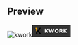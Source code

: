 ## Preview
![kwork](https://github.com/user-attachments/assets/8c766c1c-8b4f-4477-bbbd-3c5746b947d0)<svg width="88" height="28" viewBox="0 0 88 28" fill="none" xmlns="http://www.w3.org/2000/svg">
<rect width="88" height="28" fill="#333333"/>
<path d="M37.4297 18H34.6699L32.0625 14.5078L31.5352 15.1465V18H29.2852V9.27539H31.5352V13.2246L34.6523 9.27539H37.2598L33.8496 13.3125L37.4297 18ZM50.584 9.27539L48.2344 18H45.7441L44.1797 12.3164L42.6562 18H40.166L37.8164 9.27539H40.166L41.5078 15.2812L43.1133 9.27539H45.3574L46.8867 15.2812L48.293 9.27539H50.584ZM60.5742 13.6406C60.5742 15.0312 60.1758 16.1367 59.3789 16.957C58.582 17.7734 57.4805 18.1816 56.0742 18.1816C54.6719 18.1816 53.5723 17.7734 52.7754 16.957C51.9785 16.1367 51.5801 15.0312 51.5801 13.6406C51.5801 12.2383 51.9785 11.1309 52.7754 10.3184C53.5723 9.50195 54.6719 9.09375 56.0742 9.09375C57.4727 9.09375 58.5723 9.50195 59.373 10.3184C60.1738 11.1309 60.5742 12.2383 60.5742 13.6406ZM57.5918 15.8496C57.8105 15.584 57.9727 15.2715 58.0781 14.9121C58.1836 14.5488 58.2363 14.123 58.2363 13.6348C58.2363 13.1113 58.1758 12.666 58.0547 12.2988C57.9336 11.9316 57.7754 11.6348 57.5801 11.4082C57.3809 11.1738 57.1504 11.0039 56.8887 10.8984C56.6309 10.793 56.3613 10.7402 56.0801 10.7402C55.7949 10.7402 55.5254 10.791 55.2715 10.8926C55.0215 10.9941 54.791 11.1621 54.5801 11.3965C54.3848 11.6152 54.2246 11.918 54.0996 12.3047C53.9785 12.6875 53.918 13.1328 53.918 13.6406C53.918 14.1602 53.9766 14.6035 54.0938 14.9707C54.2148 15.334 54.373 15.6309 54.5684 15.8613C54.7637 16.0918 54.9922 16.2617 55.2539 16.3711C55.5156 16.4805 55.791 16.5352 56.0801 16.5352C56.3691 16.5352 56.6445 16.4805 56.9062 16.3711C57.168 16.2578 57.3965 16.084 57.5918 15.8496ZM67.1895 11.9473C67.1895 11.7285 67.1445 11.541 67.0547 11.3848C66.9648 11.2285 66.8105 11.1055 66.5918 11.0156C66.4395 10.9531 66.2617 10.916 66.0586 10.9043C65.8555 10.8887 65.6191 10.8809 65.3496 10.8809H64.5352V13.2305H65.2266C65.5859 13.2305 65.8867 13.2129 66.1289 13.1777C66.3711 13.1426 66.5742 13.0625 66.7383 12.9375C66.8945 12.8164 67.0078 12.6836 67.0781 12.5391C67.1523 12.3906 67.1895 12.1934 67.1895 11.9473ZM70.6992 18H67.9512L65.5723 14.8008H64.5352V18H62.2969V9.27539H66.0703C66.5859 9.27539 67.0293 9.30469 67.4004 9.36328C67.7715 9.42188 68.1191 9.54883 68.4434 9.74414C68.7715 9.93945 69.0312 10.1934 69.2227 10.5059C69.418 10.8145 69.5156 11.2031 69.5156 11.6719C69.5156 12.3164 69.3652 12.8418 69.0645 13.248C68.7676 13.6543 68.3418 13.9922 67.7871 14.2617L70.6992 18ZM79.8281 18H77.0684L74.4609 14.5078L73.9336 15.1465V18H71.6836V9.27539H73.9336V13.2246L77.0508 9.27539H79.6582L76.248 13.3125L79.8281 18Z" fill="white"/>
<path d="M20.673 7H16.9937L9.22641 16.8333V21H12.1698V16.6667L13.2327 15.4167L17.4123 21H21L15.195 13.5833L20.673 7Z" fill="black"/>
<path d="M8 7H12.0063V11.75L9.22642 14.75V8.91667H8V7Z" fill="#FFA401"/>
</svg>

